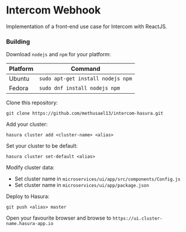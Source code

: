 # Intercom Webhook
Implementation of a front-end use case for Intercom with ReactJS.

### Building
Download `nodejs` and `npm` for your platform:

| Platform | Command |
| -------- | ------- |
| Ubuntu | `sudo apt-get install nodejs npm` |
| Fedora | `sudo dnf install nodejs npm` |

Clone this repository:
```
git clone https://github.com/methusael13/intercom-hasura.git
```

Add your cluster:
```
hasura cluster add <cluster-name> <alias>
```

Set your cluster to be default:
```
hasura cluster set-default <alias>
```

Modify cluster data:
- Set cluster name in `microservices/ui/app/src/components/Config.js`
- Set cluster name in `microservices/ui/app/package.json`

Deploy to Hasura:
```
git push <alias> master
```

Open your favourite browser and browse to `https://ui.cluster-name.hasura-app.io`

